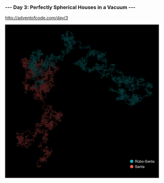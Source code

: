 ### --- Day 3: Perfectly Spherical Houses in a Vacuum ---
http://adventofcode.com/day/3

![Paths](./paths.png)
